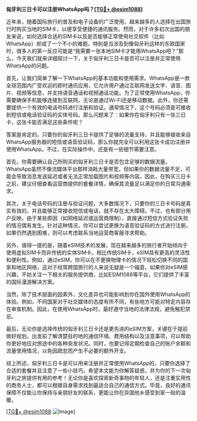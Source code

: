 **匈牙利三日卡可以注册WhatsApp吗？[[TG💪+ @esim1088](https://t.me/s/esim1088)]**

近年来，随着国际旅行的普及和电子设备的广泛使用，越来越多的人选择在出国旅行时购买当地的SIM卡，以便享受便捷的通讯服务。然而，对于许多初次出国的朋友来说，如何选择合适的SIM卡以及是否能够正常使用社交软件（比如WhatsApp）却成了一个不小的难题。特别是当涉及到像匈牙利这样的东欧国家时，很多人的第一反应可能是“我需要一张本地SIM卡才能用WhatsApp吧？”那么，今天我们就来详细探讨一下，关于匈牙利三日卡是否可以注册并正常使用WhatsApp的问题。

首先，让我们简单了解一下WhatsApp的基本功能和使用需求。WhatsApp是一款全球范围内广受欢迎的即时通讯应用，它允许用户通过互联网发送文字、语音、图片、视频等信息，并支持语音通话和视频通话功能。为了正常使用WhatsApp，你需要确保手机能够连接到互联网，无论是通过Wi-Fi还是移动数据。此外，你还需要提供一个有效的电话号码进行注册和验证。通常情况下，这个号码必须是可接收到短信或电话验证码的实体号码。那么问题来了：如果你在匈牙利只有一张三日卡，这张卡能否满足这些条件呢？

答案是肯定的。只要你的匈牙利三日卡提供了足够的流量支持，并且能够接收来自WhatsApp服务器的短信或语音验证码，那么你就完全可以利用这张卡成功注册并使用WhatsApp。不过，在实际操作中，还是有一些细节需要注意。

首先，你需要确认自己所购买的匈牙利三日卡是否包含足够的数据流量。WhatsApp虽然不像流媒体平台那样消耗大量带宽，但如果你的数据流量不足，可能会导致消息发送延迟或者无法正常加载图片和视频等内容。因此，在购买三日卡之前，建议仔细查看运营商提供的套餐详情，确保其流量足以满足你的日常沟通需求。

其次，关于电话号码的注册与验证问题，大多数情况下，只要你的三日卡号码是真实有效的，并且能够正常接收短信或电话，就不存在太大障碍。不过，也有部分用户反映，由于某些原因（如网络延迟或运营商限制），直接通过短信方式验证失败的情况偶有发生。针对这种情况，你可以尝试更换为语音验证码的方式进行注册。如果仍然遇到困难，则可以考虑联系当地运营商客服寻求帮助。

另外，值得一提的是，随着eSIM技术的发展，现在越来越多的旅行者开始倾向于使用虚拟SIM卡而非传统的实体SIM卡。相比传统SIM卡，eSIM具有更高的灵活性和便利性。例如，通过eSIM，你可以在不更换物理卡的情况下轻松切换不同的国家和地区网络，这对于经常跨国旅行的人来说无疑是一个福音。如果你对eSIM感兴趣，不妨关注一下相关的服务提供商，比如ESIM1088等平台，它们提供了丰富的国际漫游解决方案。

当然，除了技术层面的因素外，文化差异也可能影响到你在国外使用WhatsApp的体验。例如，不同国家对于社交媒体的态度有所不同，有些地方可能对特定内容存在审查机制。因此，在使用WhatsApp时，最好遵守当地的法律法规，避免触犯禁忌。

最后，无论你是选择传统的匈牙利三日卡还是更先进的eSIM方案，关键在于提前做好规划。出发前了解清楚目的地的通信环境、费用结构以及注意事项，可以帮助你更好地应对旅途中的各种突发状况。同时，也要记得定期检查自己的账户余额和流量使用情况，以免因疏忽而产生不必要的额外开支。

综上所述，匈牙利三日卡是可以用来注册并正常使用WhatsApp的，只要你选择了合适的套餐并且注意了一些小技巧。希望本文能为你解答疑惑，并为你的下一次匈牙利之旅提供有用的参考！无论你是喜欢探索新奇事物的年轻人，还是注重实用性的商务人士，都可以根据自身需求找到最适合自己的通信方式。毕竟，良好的通讯保障不仅能让你保持与亲朋好友的联系，更能让你在异国他乡感受到家一般的温暖。

[[TG💪+ @esim1088](https://t.me/s/esim1088) ![Image](https://i.postimg.cc/4NQfJmqS/Snipaste-2025-05-13-00-14-12.png)]